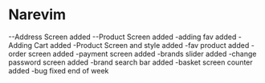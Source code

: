# Narevim

--Address Screen added
--Product Screen added
-adding fav added
-Adding Cart added
-Product Screen and style added
-fav product added
-order screen added
-payment screen added
-brands slider added
-change password screen added
-brand search bar added
-basket screen counter added
-bug fixed
end of week

